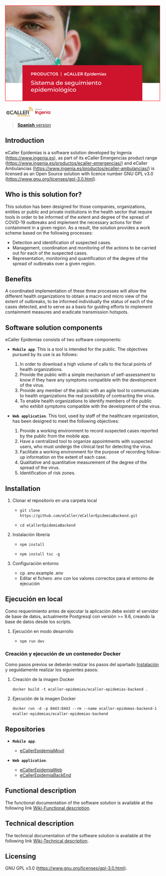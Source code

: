 ![cabecera_readme](/docs/img/cabecera_readme.png)

[![logo](/docs/img/logo.png)](https://www.ingenia.es)

> [**Spanish** version](https://github.com/eCaller/eCallerEpidemiaBackEnd/)

## Introduction

eCaller Epidemias is a software solution developed by Ingenia (https://www.ingenia.es), as part of its eCaller Emergencias product range (https://www.ingenia.es/productos/ecaller-emergencias/) and eCaller Ambulancias (https://www.ingenia.es/productos/ecaller-ambulancias/) is licensed as an Open Source solution with licence number GNU GPL v3.0 (https://www.gnu.org/licenses/gpl-3.0.html).

## Who is this solution for?

This solution has been designed for those companies, organizations, entities or public and private institutions in the health sector that require tools in order to be informed of the extent and degree of the spread of COVID-19 outbreaks and implement the necessary actions for their containment in a given region. As a result, the solution provides a work scheme based on the following processes:

* Detection and identification of suspected cases.
* Management, coordination and monitoring of the actions to be carried out for each of the suspected cases.
* Representation, monitoring and quantification of the degree of the spread of outbreaks over a given region.

## Benefits

A coordinated implementation of these three processes will allow the different health organizations to obtain a macro and micro view of the extent of outbreaks, to be informed individually the status of each of the cases detected, and to serve as a basis for guiding efforts to implement containment measures and eradicate transmission hotspots.

## Software solution components

eCaller Epidemias consists of two software components:

* **`Mobile app`**. This is a tool is intended for the public. The objectives pursued by its use is as follows:
    1. In order to download a high volume of calls to the focal points of health organizations.
    2. Provide the public with a simple mechanism of self-assessment to know if they have any symptoms compatible with the development of the virus.
    3. Provide any member of the public with an agile tool to communicate to health organizations the real possibility of contracting the virus.
    4. To enable health organizations to identify members of the public who exhibit symptoms compatible with the development of the virus.

* **`Web application`**. This tool, used by staff of the healthcare organization, has been designed to meet the following objectives:
    1. Provide a working environment to record suspected cases reported by the public from the mobile app.
    2. Have a centralized tool to organize appointments with suspected users, who must undergo the clinical test for detecting the virus.
    3. Facilitate a working environment for the purpose of recording follow-up information on the extent of each case.
    4. Qualitative and quantitative measurement of the degree of the spread of the virus.
    5. Identification of risk zones.

## Installation
1. Clonar el repositorio en una carpeta local

    * `git clone  https://github.com/eCaller/eCallerEpidemiaBackend.git`
  
    * `cd eCallerEpidemiaBackend`
  
2. Instalación librería
    
    * `npm install`

    * `npm install tsc -g`
    
3. Configuración entorno

    * cp .env.example .env
    * Editar el fichero .env con los valores correctos para el entorno de ejecución

## Ejecución en local

Como requerimiento antes de ejecutar la aplicación debe existir el servidor de base de datos, actualmente Postgresql con versión >= 9.6, creando la base de datos desde los scripts. 

1. Ejecución en modo desarrollo

    * `npm run dev`
   
### Creación y ejecución de un contenedor Docker

Como pasos previos se deberán realizar los pasos del apartado [Instalación](README.md#Instalación) y seguidamente realizar los siguientes pasos:

1. Creación de la imagen Docker

    `docker build -t ecaller-epidemias/ecaller-epidemias-backend .`

2. Ejecución de la imagen Docker

    `docker run -d -p 8443:8443 --rm --name ecaller-epidemas-backend-1 ecaller-epidemias/ecaller-epidemias-backend`

## Repositories

* **`Mobile app`**.
    - [eCallerEpidemiaMovil](https://github.com/eCaller/eCallerEpidemiaMovil/)

* **`Web application`**.
    - [eCallerEpidemiaWeb](https://github.com/eCaller/eCallerEpidemiaWeb/)
    - [eCallerEpidemiaBackEnd](https://github.com/eCaller/eCallerEpidemiaBackEnd/)

## Functional description

The functional documentation of the software solution is available at the following link [Wiki-Functional description](https://github.com/eCaller/eCallerEpidemiaWeb/wiki/functional-description).

## Technical description

The technical documentation of the software solution is available at the following link [Wiki-Technical description](https://github.com/eCaller/eCallerEpidemiaWeb/wiki/technical-description).

## Licensing

GNU GPL v3.0 (https://www.gnu.org/licenses/gpl-3.0.html).
